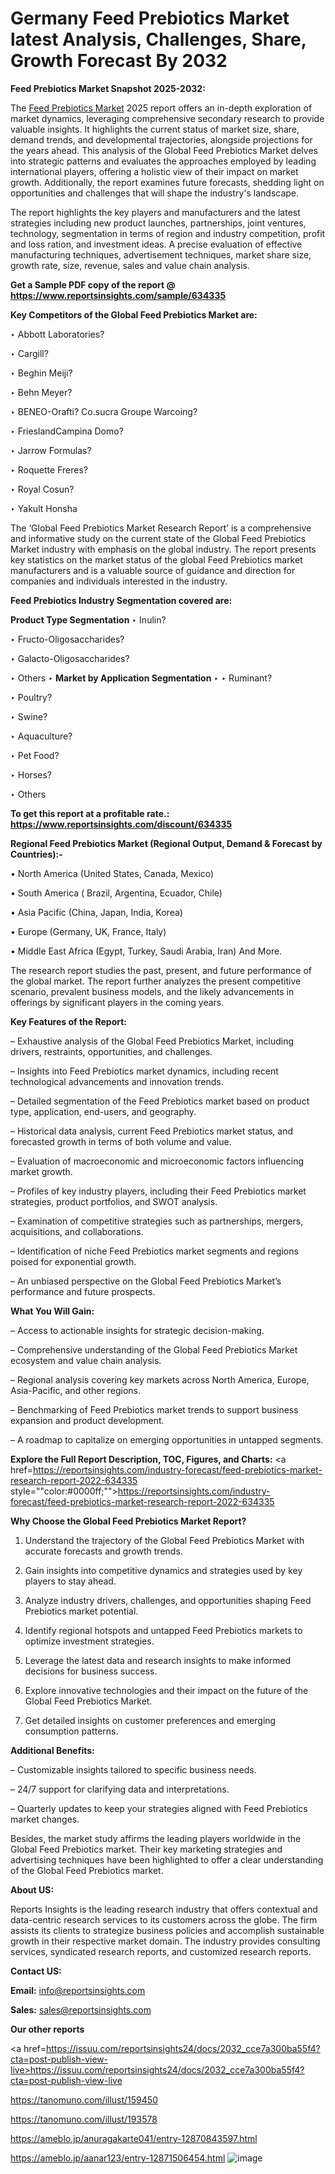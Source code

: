 # Germany Feed Prebiotics Market latest Analysis, Challenges, Share, Growth Forecast By 2032

<strong>Feed Prebiotics Market Snapshot 2025-2032:</strong>

The <a href=https://www.reportsinsights.com/sample/634335>Feed Prebiotics Market</a> 2025 report offers an in-depth exploration of market dynamics, leveraging comprehensive secondary research to provide valuable insights. It highlights the current status of market size, share, demand trends, and developmental trajectories, alongside projections for the years ahead. This analysis of the Global Feed Prebiotics Market delves into strategic patterns and evaluates the approaches employed by leading international players, offering a holistic view of their impact on market growth. Additionally, the report examines future forecasts, shedding light on opportunities and challenges that will shape the industry's landscape.

The report highlights the key players and manufacturers and the latest strategies including new product launches, partnerships, joint ventures, technology, segmentation in terms of region and industry competition, profit and loss ration, and investment ideas. A precise evaluation of effective manufacturing techniques, advertisement techniques, market share size, growth rate, size, revenue, sales and value chain analysis.

<strong>Get a Sample PDF copy of the report @ <a href=https://www.reportsinsights.com/sample/634335 style=color:#0000ff;>https://www.reportsinsights.com/sample/634335</a></strong>

<strong>Key Competitors of the Global Feed Prebiotics Market are:</strong>

‣ Abbott Laboratories?

‣ Cargill?

‣ Beghin Meiji?

‣ Behn Meyer?

‣ BENEO-Orafti?
 Co.sucra Groupe Warcoing?

‣ FrieslandCampina Domo?

‣ Jarrow Formulas?

‣ Roquette Freres?

‣ Royal Cosun?

‣ Yakult Honsha

The ‘Global Feed Prebiotics Market Research Report’ is a comprehensive and informative study on the current state of the Global Feed Prebiotics Market industry with emphasis on the global industry. The report presents key statistics on the market status of the global Feed Prebiotics market manufacturers and is a valuable source of guidance and direction for companies and individuals interested in the industry.

<strong>Feed Prebiotics Industry Segmentation covered are:</strong>

<strong>Product Type Segmentation</strong>
‣
Inulin?

‣ Fructo-Oligosaccharides?

‣ Galacto-Oligosaccharides?

‣ Others
‣ 
<strong>Market by Application Segmentation</strong>
‣
‣  Ruminant?

‣ Poultry?

‣ Swine?

‣ Aquaculture?

‣ Pet Food?

‣ Horses?

‣ Others

<strong>To get this report at a profitable rate.: <a href=https://www.reportsinsights.com/discount/634335 style=color:#0000ff;>https://www.reportsinsights.com/discount/634335</a></strong>

<strong>Regional Feed Prebiotics Market (Regional Output, Demand &amp; Forecast by Countries):-</strong>

• North America (United States, Canada, Mexico)

• South America ( Brazil, Argentina, Ecuador, Chile)

• Asia Pacific (China, Japan, India, Korea)

• Europe (Germany, UK, France, Italy)

• Middle East Africa (Egypt, Turkey, Saudi Arabia, Iran) And More.

The research report studies the past, present, and future performance of the global market. The report further analyzes the present competitive scenario, prevalent business models, and the likely advancements in offerings by significant players in the coming years.

<strong>Key Features of the Report:</strong>

– Exhaustive analysis of the Global Feed Prebiotics Market, including drivers, restraints, opportunities, and challenges.

– Insights into Feed Prebiotics market dynamics, including recent technological advancements and innovation trends.

– Detailed segmentation of the Feed Prebiotics market based on product type, application, end-users, and geography.

– Historical data analysis, current Feed Prebiotics market status, and forecasted growth in terms of both volume and value.

– Evaluation of macroeconomic and microeconomic factors influencing market growth.

– Profiles of key industry players, including their Feed Prebiotics market strategies, product portfolios, and SWOT analysis.

– Examination of competitive strategies such as partnerships, mergers, acquisitions, and collaborations.

– Identification of niche Feed Prebiotics market segments and regions poised for exponential growth.

– An unbiased perspective on the Global Feed Prebiotics Market’s performance and future prospects.

<strong>What You Will Gain:</strong>

– Access to actionable insights for strategic decision-making.

– Comprehensive understanding of the Global Feed Prebiotics Market ecosystem and value chain analysis.

– Regional analysis covering key markets across North America, Europe, Asia-Pacific, and other regions.

– Benchmarking of Feed Prebiotics market trends to support business expansion and product development.

– A roadmap to capitalize on emerging opportunities in untapped segments.

<strong>Explore the Full Report Description, TOC, Figures, and Charts:</strong>
<a href=https://reportsinsights.com/industry-forecast/feed-prebiotics-market-research-report-2022-634335 style=""color:#0000ff;"">https://reportsinsights.com/industry-forecast/feed-prebiotics-market-research-report-2022-634335</a>

<strong>Why Choose the Global Feed Prebiotics Market Report?</strong>

1. Understand the trajectory of the Global Feed Prebiotics Market with accurate forecasts and growth trends.

2. Gain insights into competitive dynamics and strategies used by key players to stay ahead.

3. Analyze industry drivers, challenges, and opportunities shaping Feed Prebiotics market potential.

4. Identify regional hotspots and untapped Feed Prebiotics markets to optimize investment strategies.

5. Leverage the latest data and research insights to make informed decisions for business success.

6. Explore innovative technologies and their impact on the future of the Global Feed Prebiotics Market.

7. Get detailed insights on customer preferences and emerging consumption patterns.

<strong>Additional Benefits:</strong>

– Customizable insights tailored to specific business needs.

– 24/7 support for clarifying data and interpretations.

– Quarterly updates to keep your strategies aligned with Feed Prebiotics market changes.

Besides, the market study affirms the leading players worldwide in the Global Feed Prebiotics market. Their key marketing strategies and advertising techniques have been highlighted to offer a clear understanding of the Global Feed Prebiotics market.

<strong><strong>About US</strong>:</strong>

Reports Insights is the leading research industry that offers contextual and data-centric research services to its customers across the globe. The firm assists its clients to strategize business policies and accomplish sustainable growth in their respective market domain. The industry provides consulting services, syndicated research reports, and customized research reports.

<strong>Contact US:</strong>

<p class=><b>Email:</b> <a href=mailto:info@reportsinsights.com>info@reportsinsights.com</a></p>
<p class=><b>Sales:</b> <a href=mailto:sales@reportsinsights.com>sales@reportsinsights.com</a></p>

<strong>Our other reports</strong>

<a href=https://issuu.com/reportsinsights24/docs/2032_cce7a300ba55f4?cta=post-publish-view-live>https://issuu.com/reportsinsights24/docs/2032_cce7a300ba55f4?cta=post-publish-view-live</a>

<a href=https://tanomuno.com/illust/159450>https://tanomuno.com/illust/159450</a>

<a href=https://tanomuno.com/illust/193578>https://tanomuno.com/illust/193578</a>

<a href=https://ameblo.jp/anuragakarte041/entry-12870843597.html>https://ameblo.jp/anuragakarte041/entry-12870843597.html</a>

<a href=https://ameblo.jp/aanar123/entry-12871506454.html>https://ameblo.jp/aanar123/entry-12871506454.html</a>
![image](https://github.com/user-attachments/assets/a2b86c6e-6b31-40a3-b613-dd865d0466ae)
